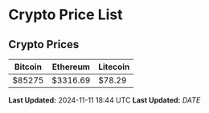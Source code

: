 # Crypto Price List

## Crypto Prices
| Bitcoin | Ethereum | Litecoin |
| ------- | -------- | -------- |
| $85275 | $3316.69 | $78.29 |
**Last Updated:** 2024-11-11 18:44 UTC
**Last Updated:** $DATE$

